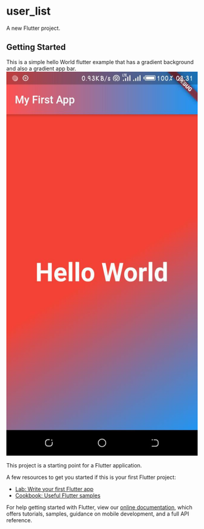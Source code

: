 # user_list

A new Flutter project.

## Getting Started

This is a simple hello World flutter example that has a gradient background and also a gradient app bar.
![Screen Shots](https://github.com/james-muriithi/hello_flutter/blob/master/screenshot.jpg)

This project is a starting point for a Flutter application.

A few resources to get you started if this is your first Flutter project:

- [Lab: Write your first Flutter app](https://flutter.dev/docs/get-started/codelab)
- [Cookbook: Useful Flutter samples](https://flutter.dev/docs/cookbook)

For help getting started with Flutter, view our
[online documentation](https://flutter.dev/docs), which offers tutorials,
samples, guidance on mobile development, and a full API reference.

